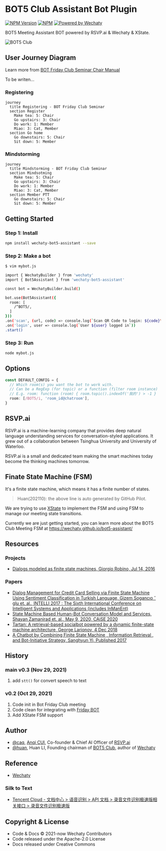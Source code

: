 # BOT5 Club Assistant Bot Plugin

[![NPM Version](https://img.shields.io/npm/v/wechaty-bot5-assistant?color=brightgreen)](https://www.npmjs.com/package/wechaty-bot5-assistant)
[![NPM](https://github.com/wechaty/bot5-assistant/workflows/NPM/badge.svg)](https://github.com/wechaty/bot5-assistant/actions?query=workflow%3ANPM)
[![Powered by Wechaty](https://img.shields.io/badge/Powered%20By-Wechaty-brightgreen.svg)](https://github.com/Wechaty/wechaty)

BOT5 Meeting Assistant BOT powered by RSVP.ai & Wechaty & XState.

![BOT5 Club](docs/images/caq-bot5-qingyu.webp)

## User Journey Diagram

Learn more from [BOT Friday Club Seminar Chair Manual](http://bot5.ml/manuals/chair/)

To be writen...

### Registering

```mermaid
journey
  title Registering - BOT Friday Club Seminar
  section Register
    Make tea: 5: Chair
    Go upstairs: 3: Chair
    Do work: 1: Member
    Miao: 3: Cat, Member
  section Go home
    Go downstairs: 5: Chair
    Sit down: 5: Member
```

### Mindstorming

```mermaid
journey
  title Mindstorming - BOT Friday Club Seminar
  section Mindsotming
    Make tea: 5: Chair
    Go upstairs: 3: Chair
    Do work: 1: Member
    Miao: 3: Cat, Member
  section Member PTT
    Go downstairs: 5: Chair
    Sit down: 5: Member
```

## Getting Started

### Step 1: Install

```sh
npm install wechaty-bot5-assistant --save
```

### Step 2: Make a bot

```sh
$ vim mybot.js

import { WechatyBuilder } from 'wechaty'
import { Bot5Assistant } from 'wechaty-bot5-assistant'

const bot = WechatyBuilder.build()

bot.use(Bot5Assistant({
  room: [
    /^BOT5/,
  ]
}))
.on('scan', (url, code) => console.log(`Scan QR Code to login: ${code}\n${url}`))
.on('login', user => console.log(`User ${user} logged in`))
.start()
```

### Step 3: Run

```sh
node mybot.js
```

## Options

```ts
const DEFAULT_CONFIG = {
  // Which room(s) you want the bot to work with.
  // Can be a RegExp (for topic) or a function (filter room instance)
  // E.g. room: function (room) { room.topic().indexOf('我的') > -1 }
  room: [/BOT5/i, 'room_id@chatroom'],
}
```

## RSVP.ai

RSVP.ai is a machine-learning company that provides deep natural language understanding services for conversation-styled applications. It grew out of a collaboration between Tsinghua University and University of Waterloo.

RSVP.ai is a small and dedicated team making the smart machines today become the thinking machines tomorrow.

## Finate State Machine (FSM)

It's a finite state machine, which means it has a finite number of states.

> Huan(202110): the above line is auto generated by GitHub Pilot.

We are trying to use [XState](https://xstate.js.org/) to implement the FSM and using FSM to manage our meeting state transitions.

Currently we are just getting started, you can learn more about the BOT5 Club Meeting FSM at <https://wechaty.github.io/bot5-assistant/>

## Resources

### Projects

- [Dialogs modeled as finite state machines, Giorgio Robino, Jul 14, 2016](https://solyarisoftware.medium.com/dialoghi-come-macchine-a-stati-41bb748fd5b0)

### Papers

- [Dialog Management for Credit Card Selling via Finite State Machine Using Sentiment Classification in Turkish Language, Gizem Sogancıo ˘ glu et. al., INTELLI 2017 : The Sixth International Conference on Intelligent Systems and Applications (includes InManEnt)](https://www.thinkmind.org/articles/intelli_2017_2_30_60066.pdf)
- [State Machine Based Human-Bot Conversation Model and Services, Shayan Zamanirad et. al., May 9, 2020, CAiSE 2020](https://www.semanticscholar.org/paper/State-Machine-Based-Human-Bot-Conversation-Model-Zamanirad-Benatallah/ffa524c4e247a9f532ea4ddb6407be0c9cc8d301)
- [Tartan: A retrieval-based socialbot powered by a dynamic finite-state machine architecture, George Larionov, 4 Dec 2018](https://arxiv.org/abs/1812.01260)
- [A Chatbot by Combining Finite State Machine , Information Retrieval , and Bot-Initiative Strategy, Sanghyun Yi, Published 2017](https://www.semanticscholar.org/paper/A-Chatbot-by-Combining-Finite-State-Machine-%2C-%2C-and-Yi/1fc7c24d80ede54871696e8e44a60fb6d0c8a475)

## History

### main v0.3 (Nov 29, 2021)

1. add `stt()` for convert speech to text

### v0.2 (Oct 29, 2021)

1. Code init in Bot Friday Club meeting
1. Code clean for integrating with [Friday BOT](https://github.com/wechaty/friday)
1. Add XState FSM support

## Author

- [@caq](https://github.com/caq), [Anqi CUI](http://me.caq9.info/), Co-founder & Chief AI Officer of [RSVP.ai](https://rsvp.ai/)
- [@huan](https://github.com/huan), Huan LI, Founding chairman of [BOT5 Club](https://bot5.ml), author of [Wechaty](https://wechaty.js.org)

## Reference

- [Wechaty](https://github.com/wechaty/wechaty)

### Silk to Text

- [Tencent Cloud - 文档中心 > 语音识别 > API 文档 > 录音文件识别极速版相关接口 > 录音文件识别极速版](https://cloud.tencent.com/document/product/1093/52097)

## Copyright & License

- Code & Docs © 2021-now Wechaty Contributors
- Code released under the Apache-2.0 License
- Docs released under Creative Commons
